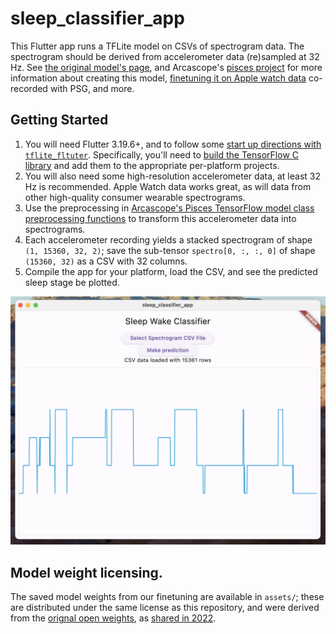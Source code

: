 # sleep_classifier_app

This Flutter app runs a TFLite model on CSVs of spectrogram data. The spectrogram should be derived from accelerometer data (re)sampled at 32 Hz. See [the original model's page](https://github.com/MADSOLSEN/SleepStagePrediction), and Arcascope's [pisces project](https://github.com/Arcascope/pisces) for more information about creating this model, [finetuning it on Apple watch data](https://github.com/Arcascope/pisces/pull/9) co-recorded with PSG, and more.

## Getting Started

1. You will need Flutter 3.19.6+, and to follow some [start up directions with `tflite_fltuter`](https://pub.dev/packages/tflite_flutter). Specifically, you'll need to [build the TensorFlow C library](https://www.tensorflow.org/lite/guide/build_cmake) and add them to the appropriate per-platform projects.
2. You will also need some high-resolution accelerometer data, at least 32 Hz is recommended. Apple Watch data works great, as will data from other high-quality consumer wearable spectrograms.
3. Use the preprocessing in [Arcascope's Pisces TensorFlow model class preprocessing functions](https://github.com/Arcascope/pisces/blob/4575317c23b6e63dfc22657fac286bfdba251d34/pisces/models.py#L398) to transform this accelerometer data into spectrograms. 
4. Each accelerometer recording yields a stacked spectrogram of shape `(1, 15360, 32, 2)`; save the sub-tensor `spectro[0, :, :, 0]` of shape `(15360, 32)` as a CSV with 32 columns.
5. Compile the app for your platform, load the CSV, and see the predicted sleep stage be plotted.

![Predicted Stages](readme_images/predicted_stages.png)

## Model weight licensing.
The saved model weights from our finetuning are available in `assets/`; these are distributed under the same license as this repository, and were derived from the [orignal open weights](https://github.com/MADSOLSEN/SleepStagePrediction/tree/master/models/pretrained_weights), as [shared in 2022](https://github.com/MADSOLSEN/SleepStagePrediction/commit/05d2d6e5a560e9dd53e5af4a6c39a6c2f30d9ff8).